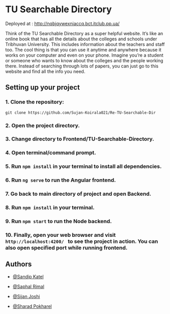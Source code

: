 # TU Searchable Directory

Deployed at : http://nqbjqywexniaccq.bct.itclub.pp.ua/

Think of the TU Searchable Directory as a super helpful website. It’s like
an online book that has all the details about the colleges and schools under Tribhuvan
University. This includes information about the teachers and staff too. The cool thing is
that you can use it anytime and anywhere because it works on your computer and even
on your phone.
Imagine you’re a student or someone who wants to know about the colleges and the
people working there. Instead of searching through lots of papers, you can just go to
this website and find all the info you need.
## Setting up your project
### 1. Clone the repository:
```
git clone https://github.com/Sujan-Koirala021/Re-TU-Searchable-Dir

```

### 2. Open the project directory.
### 3. Change directory to Frontend/TU-Searchable-Directory.
### 4. Open terminal/command prompt.
### 5. Run ```npm install``` in your terminal to install all dependencies.
### 6. Run ```ng serve``` to run the Angular frontend.
### 7. Go back to main directory of project and open Backend.
### 8. Run ```npm install``` in your terminal.
### 9. Run ```npm start``` to run the Node backend.
### 10. Finally, open your web browser and visit ```http://localhost:4200/ ``` to see the project in action. You can also open specified port while running frontend.




## Authors

 - [@Sandip Katel](https://github.com/sandipkatel)

 - [@Saphal Rimal](https://github.com/saphalr)
 - [@Sijan Joshi](https://github.com/sijanj)

 - [@Sharad Pokharel](https://github.com/sharadpokharel108)
